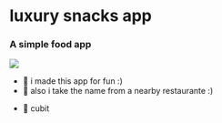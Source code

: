 
<h1 align="left">luxury snacks app</h1>
<h3 align="left">A simple food app</h3>
<p align="left"> <img src="https://media1.giphy.com/media/bsfUpZfjw8pBr2QKUg/200w.gif?cid=6c09b952jfbzmxo1smyzg098x02sdvt6oz0h0qbpvceryysj&ep=v1_gifs_search&rid=200w.gif&ct=g" /> </p>




- 💬 i made this app for fun :)
- 💬 also i take the name from a nearby restaurante :)

<p align="left">
</p>
 </p>




- 💬 cubit 

<p align="left">
</p>

</div>

